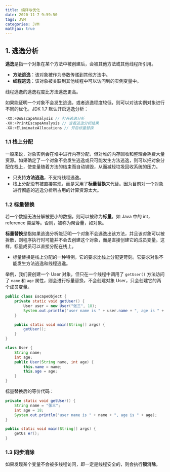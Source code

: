 ```yaml
---
title: 编译与优化
date: 2020-11-7 9:59:50
tags: JVM
categories: JVM
mathjax: true
---
```


## 1. 逃逸分析

**逃逸**是指一个对象在某个方法中被创建后，会被其他方法或其他线程所引用。

- **方法逃逸**：该对象被作为参数传递到其他方法中。
- **线程逃逸**：该对象被关联到其他线程中可以访问到的实例变量中。

线程逃逸的逃逸程度比方法逃逸更高。

如果能证明一个对象不会发生逃逸，或者逃逸程度较低，则可以对该实例对象进行不同的优化。JDK 1.7 默认开启逃逸分析：

```java
-XX:+DoEscapeAnalysis // 打开逃逸分析
-XX:+PrintEscapeAnalysis // 查看逃逸分析结果
-XX:+EliminateAllocations // 开启标量替换
```

### 1.1 栈上分配

一般来说，对象实例会在堆中进行内存分配，但对堆的内存回收和整理会耗费大量资源。如果确定了一个对象不会发生逃逸或只可能发生方法逃逸，则可以把对象分配在栈上，使变量随着方法的结束而自动销毁，从而减轻垃圾回收系统的压力。

- 只支持**方法逃逸**，不支持线程逃逸。
- 栈上分配没有被直接实现，而是采用了**标量替换**来代替。因为目前对一个对象进行彻底的逃逸分析所占用的计算资源太大。

### 1.2 标量替换

若一个数据无法分解被更小的数据，则可以被称为**标量**。如 Java 中的 int，reference 类型等。否则，被称为聚合量，如对象。

**标量替换**是指如果逃逸分析能证明一个对象不会逃逸出该方法，并且该对象可以被拆散，则程序执行时可能并不会去创建这个对象，而是直接创建它的成员变量。这样，标量成员可以直接分配在栈上。

- 标量替换是栈上分配的一种特例，它的要求比栈上分配更苛刻。它要求对象不能发生方法逃逸和线程逃逸。



举例，我们要创建一个 User 对象，但只在一个线程中调用了 `getUser()` 方法访问了 `name` 和 `age` 属性，则会进行标量替换，不会创建对象 User，只会创建它的两个成员变量。

```java
public class EscapeObject {
    private static void getUser() {
        User user = new User("张三", 18);
        System.out.println("user name is " + user.name + ", age is " + user.age);
    }

    public static void main(String[] args) {
        getUser();
    }
}

class User {
    String name;
    int age;
    public User(String name, int age) {
        this.name = name;
        this.age = age;
    }
}
```

标量替换后的等价代码：

```java
private static void getUser() {
    String name = "张三";
    int age = 18;
    System.out.println("user name is " + name + ", age is " + age);
}

public static void main(String[] args) {
    getUs er();
}
```

### 1.3 同步消除

如果发现某个变量不会被多线程访问，即一定是线程安全的，则会执行**锁消除**。